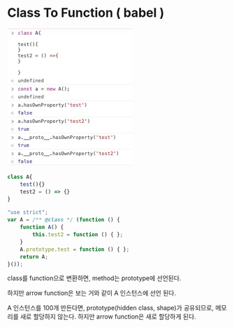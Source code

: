 # Class To Function \( babel \)

![test&#xB294; A prototype &#xC5D0; &#xC815;&#xC758; / test2 - class A&#xC5D0; &#xC815;&#xC758;](../.gitbook/assets/image.png)



```typescript
class A{
    test(){}
    test2 = () => {}
}
```



```typescript
"use strict";
var A = /** @class */ (function () {
    function A() {
        this.test2 = function () { };
    }
    A.prototype.test = function () { };
    return A;
}());
```



class를 function으로 변환하면, method는 prototype에 선언된다.

하지만 arrow function은 보는 거와 같이 A 인스턴스에 선언 된다.

A 인스턴스를 100개 만든다면, prototype\(hidden class, shape\)가 공유되므로, 메모리를 새로 할당하지 않는다. 하지만 arrow function은 새로 할당하게 된다.



